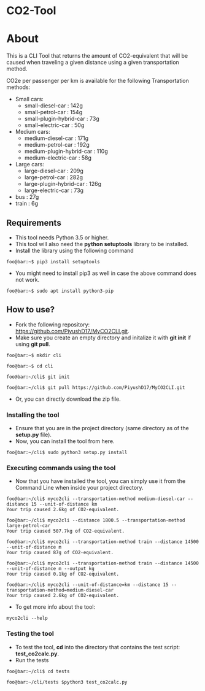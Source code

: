 # CO2-Tool

# About
This is a CLI Tool that returns the amount of CO2-equivalent that will be caused when traveling a given distance using a given transportation method.

CO2e per passenger per km is available for the following Transportation methods:
* Small cars:
  * small-diesel-car : 142g
  * small-petrol-car : 154g
  * small-plugin-hybrid-car : 73g
  * small-electric-car : 50g
* Medium cars:
  * medium-diesel-car : 171g
  * medium-petrol-car : 192g
  * medium-plugin-hybrid-car : 110g
  * medium-electric-car : 58g
* Large cars:
  * large-diesel-car : 209g
  * large-petrol-car : 282g
  * large-plugin-hybrid-car : 126g
  * large-electric-car : 73g
* bus : 27g
* train : 6g

## Requirements
* This tool needs Python 3.5 or higher.
* This tool will also need the **python setuptools** library to be installed.
* Install the library using the following command

```console
foo@bar:~$ pip3 install setuptools
```

* You might need to install pip3 as well in case the above command does not work.
```console
foo@bar:~$ sudo apt install python3-pip
```
## How to use?
* Fork the following repository: https://github.com/PiyushD17/MyCO2CLI.git.
* Make sure you create an empty directory and initalize it with **git init** if using **git pull**.

```console
foo@bar:~$ mkdir cli
```
```console
foo@bar:~$ cd cli
```
```console
foo@bar:~/cli$ git init
```
```console
foo@bar:~/cli$ git pull https://github.com/PiyushD17/MyCO2CLI.git
```

* Or, you can directly download the zip file.

### Installing the tool
* Ensure that you are in the project directory (same directory as of the **setup.py** file).
* Now, you can install the tool from here.

```console
foo@bar:~/cli$ sudo python3 setup.py install
```
### Executing commands using the tool
* Now that you have installed the tool, you can simply use it from the Command Line when inside your project directory.

```console
foo@bar:~/cli$ myco2cli --transportation-method medium-diesel-car --distance 15 --unit-of-distance km
Your trip caused 2.6kg of CO2-equivalent.
```

```console
foo@bar:~/cli$ myco2cli --distance 1800.5 --transportation-method large-petrol-car
Your trip caused 507.7kg of CO2-equivalent.
```

```console
foo@bar:~/cli$ myco2cli --transportation-method train --distance 14500 --unit-of-distance m
Your trip caused 87g of CO2-equivalent.
```

```console
foo@bar:~/cli$ myco2cli --transportation-method train --distance 14500 --unit-of-distance m --output kg
Your trip caused 0.1kg of CO2-equivalent.
```

```console
foo@bar:~/cli$ myco2cli --unit-of-distance=km --distance 15 --transportation-method=medium-diesel-car
Your trip caused 2.6kg of CO2-equivalent.
```
* To get more info about the tool:
```console
myco2cli --help
```
### Testing the tool
* To test the tool, **cd** into the directory that contains the test script: **test_co2calc.py**.
* Run the tests

```console
foo@bar:~/cli$ cd tests
```
```console
foo@bar:~/cli/tests $python3 test_co2calc.py
```
